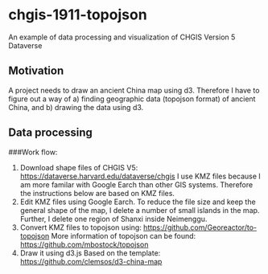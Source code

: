 # chgis-1911-topojson
An example of data processing and visualization of CHGIS Version 5 Dataverse

## Motivation
A project needs to draw an ancient China map using d3. Therefore I have to figure out a way of a) finding geographic data (topojson format) of ancient China, and b) drawing the data using d3.

## Data processing
###Work flow: 
1. Download shape files of CHGIS V5: https://dataverse.harvard.edu/dataverse/chgis
  I use KMZ files because I am more familar with Google Earch than other GIS systems. Therefore the instructions below are based on KMZ files. 
2. Edit KMZ files using Google Earch.
  To reduce the file size and keep the general shape of the map, I delete a number of small islands in the map. Further, I delete one region of Shanxi inside Neimenggu.
3. Convert KMZ files to topojson using: https://github.com/Georeactor/to-topojson 
  More information of topojson can be found: https://github.com/mbostock/topojson   
4. Draw it using d3.js
  Based on the template: https://github.com/clemsos/d3-china-map

